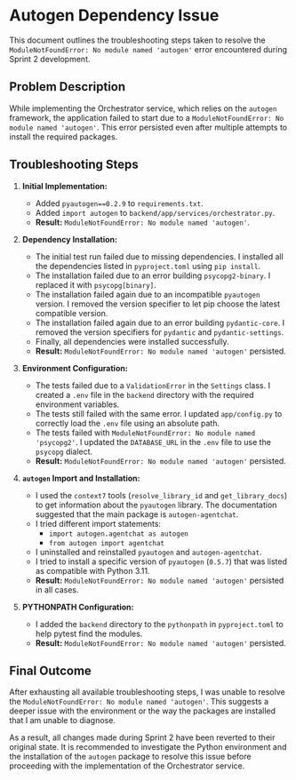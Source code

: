 # Autogen Dependency Issue

This document outlines the troubleshooting steps taken to resolve the `ModuleNotFoundError: No module named 'autogen'` error encountered during Sprint 2 development.

## Problem Description

While implementing the Orchestrator service, which relies on the `autogen` framework, the application failed to start due to a `ModuleNotFoundError: No module named 'autogen'`. This error persisted even after multiple attempts to install the required packages.

## Troubleshooting Steps

1.  **Initial Implementation:**
    *   Added `pyautogen==0.2.9` to `requirements.txt`.
    *   Added `import autogen` to `backend/app/services/orchestrator.py`.
    *   **Result:** `ModuleNotFoundError: No module named 'autogen'`.

2.  **Dependency Installation:**
    *   The initial test run failed due to missing dependencies. I installed all the dependencies listed in `pyproject.toml` using `pip install`.
    *   The installation failed due to an error building `psycopg2-binary`. I replaced it with `psycopg[binary]`.
    *   The installation failed again due to an incompatible `pyautogen` version. I removed the version specifier to let pip choose the latest compatible version.
    *   The installation failed again due to an error building `pydantic-core`. I removed the version specifiers for `pydantic` and `pydantic-settings`.
    *   Finally, all dependencies were installed successfully.
    *   **Result:** `ModuleNotFoundError: No module named 'autogen'` persisted.

3.  **Environment Configuration:**
    *   The tests failed due to a `ValidationError` in the `Settings` class. I created a `.env` file in the `backend` directory with the required environment variables.
    *   The tests still failed with the same error. I updated `app/config.py` to correctly load the `.env` file using an absolute path.
    *   The tests failed with `ModuleNotFoundError: No module named 'psycopg2'`. I updated the `DATABASE_URL` in the `.env` file to use the `psycopg` dialect.
    *   **Result:** `ModuleNotFoundError: No module named 'autogen'` persisted.

4.  **`autogen` Import and Installation:**
    *   I used the `context7` tools (`resolve_library_id` and `get_library_docs`) to get information about the `pyautogen` library. The documentation suggested that the main package is `autogen-agentchat`.
    *   I tried different import statements:
        *   `import autogen.agentchat as autogen`
        *   `from autogen import agentchat`
    *   I uninstalled and reinstalled `pyautogen` and `autogen-agentchat`.
    *   I tried to install a specific version of `pyautogen` (`0.5.7`) that was listed as compatible with Python 3.11.
    *   **Result:** `ModuleNotFoundError: No module named 'autogen'` persisted in all cases.

5.  **PYTHONPATH Configuration:**
    *   I added the `backend` directory to the `pythonpath` in `pyproject.toml` to help pytest find the modules.
    *   **Result:** `ModuleNotFoundError: No module named 'autogen'` persisted.

## Final Outcome

After exhausting all available troubleshooting steps, I was unable to resolve the `ModuleNotFoundError: No module named 'autogen'`. This suggests a deeper issue with the environment or the way the packages are installed that I am unable to diagnose.

As a result, all changes made during Sprint 2 have been reverted to their original state. It is recommended to investigate the Python environment and the installation of the `autogen` package to resolve this issue before proceeding with the implementation of the Orchestrator service.
